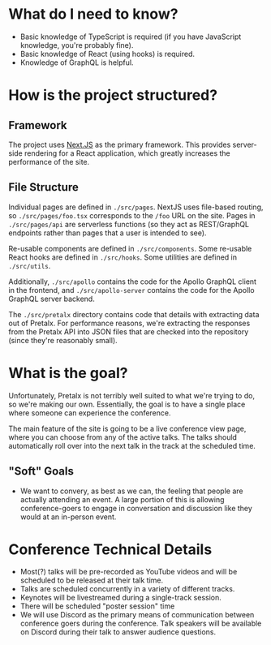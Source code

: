 # What do I need to know?
* Basic knowledge of TypeScript is required (if you have JavaScript knowledge, you're probably fine).
* Basic knowledge of React (using hooks) is required.
* Knowledge of GraphQL is helpful.

# How is the project structured?

## Framework
The project uses [Next.JS](https://nextjs.org/) as the primary framework.
This provides server-side rendering for a React application, which greatly increases the performance of the site.

## File Structure
Individual pages are defined in `./src/pages`.
NextJS uses file-based routing, so `./src/pages/foo.tsx` corresponds to the `/foo` URL on the site.
Pages in `./src/pages/api` are serverless functions (so they act as REST/GraphQL endpoints rather than pages that a user is intended to see).

Re-usable components are defined in `./src/components`. Some re-usable React hooks are defined in `./src/hooks`. Some utilities are defined in `./src/utils`.

Additionally, `./src/apollo` contains the code for the Apollo GraphQL client in the frontend, and `./src/apollo-server` contains the code for the Apollo GraphQL server backend.

The `./src/pretalx` directory contains code that details with extracting data out of Pretalx. For performance reasons, we're extracting the responses from the Pretalx API into JSON files that are checked into the repository (since they're reasonably small).

# What is the goal?
Unfortunately, Pretalx is not terribly well suited to what we're trying to do, so we're making our own.
Essentially, the goal is to have a single place where someone can experience the conference.

The main feature of the site is going to be a live conference view page, where you can choose from any of the active talks.
The talks should automatically roll over into the next talk in the track at the scheduled time.

## "Soft" Goals
* We want to convery, as best as we can, the feeling that people are actually attending an event.
  A large portion of this is allowing conference-goers to engage in conversation and discussion like they would at an in-person event.
  
# Conference Technical Details
* Most(?) talks will be pre-recorded as YouTube videos and will be scheduled to be released at their talk time.
* Talks are scheduled concurrently in a variety of different tracks.
* Keynotes will be livestreamed during a single-track session.
* There will be scheduled "poster session" time
* We will use Discord as the primary means of communication between conference goers during the conference.
  Talk speakers will be available on Discord during their talk to answer audience questions.

